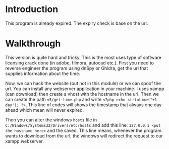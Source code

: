 # Introduction
This program is already expired. The expiry check is base on the url.

# Walkthrough
This version is quite hard and tricky. This is the most uses type of software licensing crack done (in adobe, filmora, autocad etc.). First you need to reverse engineer the program using dnSpy or Ghidra, get the url that supplies information about the time.

Now, we can hack the website (but not in this module) or we can spoof the url. You can install any webserver application in your machine. I uses xampp (can download) then create a vhost with the hostname in the url. Then we can create the path `v5/get-time.php` and write `<?php echo strtotime("+1 day"); ?>`. This line of codes will shows the timestamp that always one day ahead which mean will never expired.

Then you can alter the windows `hosts` file in `C:/Windows/Systems32/Drivers/etc/hosts` and add this line: `127.0.0.1 <put the hostname here>` and the saved. This line means, whenever the program wants to download from the url, the windows will redirect the request to our xampp webserver.
